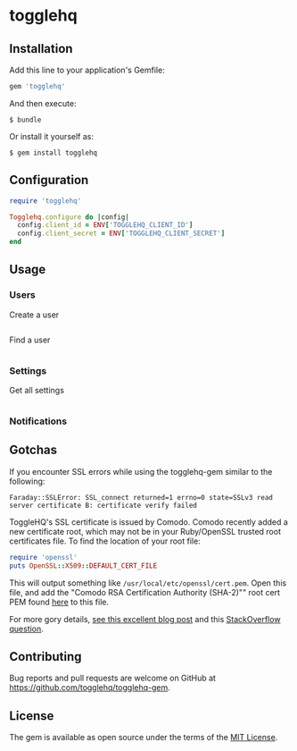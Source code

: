 # togglehq

## Installation

Add this line to your application's Gemfile:

```ruby
gem 'togglehq'
```

And then execute:

    $ bundle

Or install it yourself as:

    $ gem install togglehq

## Configuration

```ruby
require 'togglehq'

Togglehq.configure do |config|
  config.client_id = ENV['TOGGLEHQ_CLIENT_ID']
  config.client_secret = ENV['TOGGLEHQ_CLIENT_SECRET']
end
```

## Usage

### Users

Create a user
```ruby

```

Find a user
```ruby

```

### Settings

Get all settings
```ruby
```

### Notifications


## Gotchas

If you encounter SSL errors while using the togglehq-gem similar to the following:

```
Faraday::SSLError: SSL_connect returned=1 errno=0 state=SSLv3 read server certificate B: certificate verify failed
```

ToggleHQ's SSL certificate is issued by Comodo. Comodo recently added a new certificate root, which may not be in your Ruby/OpenSSL trusted root certificates file. To find the location of your root file:

```ruby
require 'openssl'
puts OpenSSL::X509::DEFAULT_CERT_FILE
```

This will output something like `/usr/local/etc/openssl/cert.pem`. Open this file, and add the "Comodo RSA Certification Authority (SHA-2)"" root cert PEM found [here](https://support.comodo.com/index.php?/Default/Knowledgebase/Article/View/969/108/root-comodo-rsa-certification-authority-sha-2) to this file.

For more gory details, [see this excellent blog post](http://mislav.net/2013/07/ruby-openssl/) and this [StackOverflow question](http://stackoverflow.com/questions/36966650/ruby-nethttp-responds-with-opensslsslsslerror-certificate-verify-failed).


## Contributing

Bug reports and pull requests are welcome on GitHub at https://github.com/togglehq/togglehq-gem.


## License

The gem is available as open source under the terms of the [MIT License](http://opensource.org/licenses/MIT).
